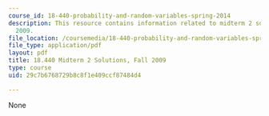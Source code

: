 ```yaml
---
course_id: 18-440-probability-and-random-variables-spring-2014
description: This resource contains information related to midterm 2 solutions, fall
  2009.
file_location: /coursemedia/18-440-probability-and-random-variables-spring-2014/29c7b6768729b8c8f1e409ccf87484d4_MIT18_440S14_mid2_2009_sol.pdf
file_type: application/pdf
layout: pdf
title: 18.440 Midterm 2 Solutions, Fall 2009
type: course
uid: 29c7b6768729b8c8f1e409ccf87484d4

---
```

None